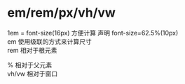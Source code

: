 # em/rem/px/vh/vw

1em = font-size(16px) 方便计算 声明 font-size=62.5%(10px)  
em 使用级联的方式来计算尺寸  
rem 相对于根元素  

% 相对于父元素  
vh/vw 相对于窗口